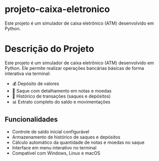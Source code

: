 # projeto-caixa-eletronico
Este projeto é um simulador de caixa eletrônico (ATM) desenvolvido em Python.

# Descrição do Projeto

Este projeto é um simulador de caixa eletrônico (ATM) desenvolvido em Python.
Ele permite realizar operações bancárias básicas de forma interativa via terminal:

- 💰 Depósito de valores
- 💸 Saque com detalhamento em notas e moedas
- 📜 Histórico de transações (saques e depósitos)
- 📊 Extrato completo do saldo e movimentações

## Funcionalidades

- Controle de saldo inicial configurável
- Armazenamento de histórico de saques e depósitos
- Cálculo automático da quantidade de notas e moedas no saque
- Interface em menu interativo no terminal
- Compatível com Windows, Linux e macOS

  
